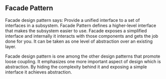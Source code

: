 ## Facade Pattern

Facade design pattern says: Provide a unified interface to a set of interfaces in a subsystem. Facade Pattern defines a higher-level interface that makes the subsystem easier to use. Facade exposes a simplified interface and internally it interacts with those components and gets the job done for you. It can be taken as one level of abstraction over an existing layer.

Facade design pattern is one among the other design patterns that promote loose coupling. It emphasizes one more important aspect of design which is abstraction. By hiding the complexity behind it and exposing a simple interface it achieves abstraction.
